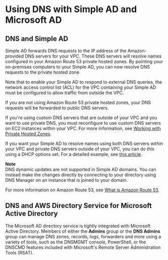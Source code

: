 # Using DNS with Simple AD and Microsoft AD<a name="dns_with_simple_ad"></a>

## DNS and Simple AD<a name="simple_dns"></a>

Simple AD forwards DNS requests to the IP address of the Amazon\-provided DNS servers for your VPC\. These DNS servers will resolve names configured in your Amazon Route 53 private hosted zones\. By pointing your on\-premises computers to your Simple AD, you can now resolve DNS requests to the private hosted zone\.

Note that to enable your Simple AD to respond to external DNS queries, the network access control list \(ACL\) for the VPC containing your Simple AD must be configured to allow traffic from outside the VPC\.

 If you are not using Amazon Route 53 private hosted zones, your DNS requests will be forwarded to public DNS servers\. 

If you're using custom DNS servers that are outside of your VPC and you want to use private DNS, you must reconfigure to use custom DNS servers on EC2 instances within your VPC\. For more information, see [Working with Private Hosted Zones](http://alpha-docs-aws.amazon.com/Route53/latest/DeveloperGuide/hosted-zones-private.html)\. 

If you want your Simple AD to resolve names using both DNS servers within your VPC and private DNS servers outside of your VPC, you can do this using a DHCP options set\. For a detailed example, see [this article](https://blogs.aws.amazon.com/security/post/Tx3SU68M25RX2PS/How-to-Set-Up-DNS-Resolution-Between-On-Premises-Networks-and-AWS-Using-AWS-Dire)\.

**Note**  
DNS dynamic updates are not supported in Simple AD domains\. You can instead make the changes directly by connecting to your directory using DNS Manager on an instance that is joined to your domain\.

For more information on Amazon Route 53, see [What is Amazon Route 53](http://alpha-docs-aws.amazon.com/Route53/latest/DeveloperGuide/Welcome.html)\.

## DNS and AWS Directory Service for Microsoft Active Directory<a name="managed_dns"></a>

The Microsoft AD directory service is tightly integrated with Microsoft Active Directory\. Members of either the **Admins** group or the **DNS Admins** group can manage DNS zones, records, logs, forwarders and more using a variety of tools, such as the DNSMGMT console, PowerShell, or the DNSCMD features included with Microsoft's Remote Server Administration Tools \(RSAT\)\.